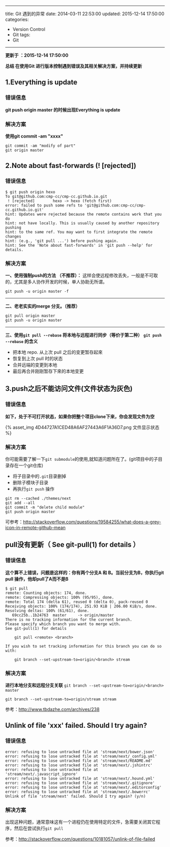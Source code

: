 ﻿----
title: Git 遇到的异常
date: 2014-03-11 22:53:00
updated: 2015-12-14 17:50:00
categories: 
- Version Control
- Git
tags:
- Git
----

**更新于 ：2015-12-14 17:50:00**



**总结 在使用Git 进行版本控制遇到错误及其相关解决方案，并持续更新**

## 1.Everything is update

### 错误信息
**git push origin master 的时候出现Everything is update**

### 解决方案
**使用git commit -am "xxxx"**
```
git commit -am "modify of part"
git origin master
```
## 2.Note about fast-forwards (! [rejected])
### 错误信息
```
$ git push origin hexo
To git@github.com:cmp-cc/cmp-cc.github.io.git
 ! [rejected]        hexo -> hexo (fetch first)
error: failed to push some refs to 'git@github.com:cmp-cc/cmp-cc.github.io.git'
hint: Updates were rejected because the remote contains work that you do
hint: not have locally. This is usually caused by another repository pushing
hint: to the same ref. You may want to first integrate the remote changes
hint: (e.g., 'git pull ...') before pushing again.
hint: See the 'Note about fast-forwards' in 'git push --help' for details.
```

### 解决方案
**一、使用强制push的方法 （不推荐）：**
这样会使远程修改丢失，一般是不可取的，尤其是多人协作开发的时候，单人协助无所谓。
```
git push -u origin master -f 
```
---
**二、老老实实的merge 分支。（推荐）**
```
git pull origin master
git push -u origin master
```
---

**三、使用`git pull --rebase` 将本地与远程进行同步（等价于第二种）**
**`git push --rebase` 的含义**
* 把本地 repo. 从上次 pull 之后的变更暂存起來
* 恢复到上次 pull 时的状态
* 合并远端的变更到本地
* 最后再合并刚刚暂存下來的本地变更

## 3.push之后不能访问文件(文件状态为灰色)
### 错误信息
**如下，处于不可打开状态，如果你把整个项目clone下来，你会发现文件为空**

{% asset_img 4D44727A1CED48A6AF27443A6F1A36D7.png 文件显示状态 %}

### 解决方案
你可能需要了解一下`git submodule`的使用,就知道问题所在了。(git项目中的子目录存在一个git仓库)
* 将子目录中的`.git`目录删掉
* 删除子模块子目录
* 再执行`git push` 操作
```
git rm --cached ./themes/next
git add --all
git commit -m "delete child module"
git push origin master
```
可参考：http://stackoverflow.com/questions/19584255/what-does-a-grey-icon-in-remote-github-mean

## pull没有更新（ See git-pull(1) for details ）

### 错误信息
**这个算不上错误，问题是这样的：你有两个分支A 和 B。当前分支为B，你执行git pull 操作，他却pull了A而不是B**
```
$ git pull
remote: Counting objects: 174, done.
remote: Compressing objects: 100% (95/95), done.
remote: Total 174 (delta 61), reused 0 (delta 0), pack-reused 0
Receiving objects: 100% (174/174), 251.93 KiB | 206.00 KiB/s, done.
Resolving deltas: 100% (61/61), done.
   69cc25b..1b24763  master     -> origin/master
There is no tracking information for the current branch.
Please specify which branch you want to merge with.
See git-pull(1) for details

    git pull <remote> <branch>

If you wish to set tracking information for this branch you can do so with:

    git branch --set-upstream-to=origin/<branch> stream
```
### 解决方案
**进行本地分支和远程分支关联**
`git branch --set-upstream-to=origin/<branch> master`
```
git branch --set-upstream-to=origin/stream stream
```

参考：http://www.tbdazhe.com/archives/238


## Unlink of file 'xxx' failed. Should I try again?

### 错误信息
```
error: refusing to lose untracked file at 'stream/next/bower.json'
error: refusing to lose untracked file at 'stream/next/_config.yml'
error: refusing to lose untracked file at 'stream/next/README.md'
error: refusing to lose untracked file at 'stream/next/.jshintrc'
error: refusing to lose untracked file at 'stream/next/.javascript_ignore'
error: refusing to lose untracked file at 'stream/next/.hound.yml'
error: refusing to lose untracked file at 'stream/next/.gitignore'
error: refusing to lose untracked file at 'stream/next/.editorconfig'
error: refusing to lose untracked file at 'stream/next/.bowerrc'
Unlink of file 'stream/next' failed. Should I try again? (y/n)
```

### 解决方案
出现这种问题，通常意味这有一个进程仍在使用特定的文件，急需要关闭其它程序，然后在尝试执行`git pull`

参考：http://stackoverflow.com/questions/10181057/unlink-of-file-failed